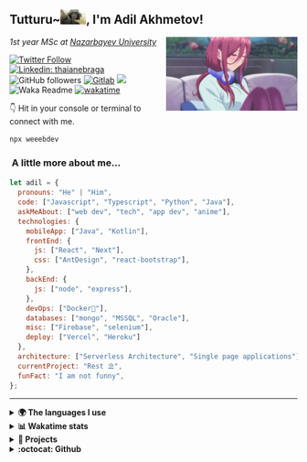 <h2>Tutturu~<img src="img/tuturu.gif" width="45" alt="">, I'm Adil Akhmetov! <img src="img/miku-dance.gif" width="50" alt=""></h2>
<img align='right' src="img/miku.gif" width="230" alt="">
<p><em>1st year MSc at <a href="https://nu.edu.kz/">Nazarbayev University</a>
<a href="https://sdu.edu.kz/"><img src="img/sdu-ahegao.svg" align="right" width="100" alt=""></a>
</em></p>

[![Twitter Follow](https://img.shields.io/twitter/follow/weeebdev?label=Follow)](https://twitter.com/intent/follow?screen_name=weeebdev)
[![Linkedin: thaianebraga](https://img.shields.io/badge/-adildev-blue?style=flat-square&logo=Linkedin&logoColor=white&link=https://www.linkedin.com/in/adildev/)](https://www.linkedin.com/in/adildev/)
![GitHub followers](https://img.shields.io/github/followers/weeebdev?label=Follow&style=flat-square)
[![Gitlab](https://img.shields.io/badge/Gitlab-weeebdev-orange?style=flat-square&logo=gitlab)](https://gitlab.com/weeebdev)
![](https://visitor-badge.glitch.me/badge?page_id=weeebdev.weeebdev)
![Waka Readme](https://github.com/weeebdev/weeebdev/workflows/Waka%20Readme/badge.svg)
[![wakatime](https://wakatime.com/badge/user/1fb6390f-222e-4088-8de8-840ef1443858.svg)](https://wakatime.com/@1fb6390f-222e-4088-8de8-840ef1443858)
<!-- [![Leetcode badge](https://leetcode-badge.chyroc.cn/?name=user3449f)](https://leetcode.com/user3449f/) -->

👇 Hit in your console or terminal to connect with me.

```bash
npx weeebdev
```

### <img src="https://media.giphy.com/media/VgCDAzcKvsR6OM0uWg/giphy.gif" width="50" alt=""> A little more about me...

```javascript
let adil = {
  pronouns: "He" | "Him",
  code: ["Javascript", "Typescript", "Python", "Java"],
  askMeAbout: ["web dev", "tech", "app dev", "anime"],
  technologies: {
    mobileApp: ["Java", "Kotlin"],
    frontEnd: {
      js: ["React", "Next"],
      css: ["AntDesign", "react-bootstrap"],
    },
    backEnd: {
      js: ["node", "express"],
    },
    devOps: ["Docker🐳"],
    databases: ["mongo", "MSSQL", "Oracle"],
    misc: ["Firebase", "selenium"],
    deploy: ["Vercel", "Heroku"]
  },
  architecture: ["Serverless Architecture", "Single page applications"],
  currentProject: "Rest ⛱",
  funFact: "I am not funny",
};
```

---

<details>
  <summary><b>🌍 The languages I use</b></summary>
  <hr>
  
  
| ⏰ Past month | ⌛️ Past Year |
|---|---|
| <a href="https://wakatime.com/@adildev"><img src="https://wakatime.com/share/@adilDev/4ebe423a-b427-4031-b073-d221b9528df7.svg" height="300px"></a> | <a href="https://wakatime.com/@adildev"><img src="https://wakatime.com/share/@adilDev/1b4a30f1-9a7f-47fe-b8d2-0fc90f37fcd3.svg" height="300px"></a> |
</details>

<details>
<summary><b>📊 Wakatime stats</b><br></summary>
<div>
<hr/>

<!--START_SECTION:waka-->
![Code Time](http://img.shields.io/badge/Code%20Time-2%2C798%20hrs%2018%20mins-blue)

![Profile Views](http://img.shields.io/badge/Profile%20Views-1-blue)

![Lines of code](https://img.shields.io/badge/From%20Hello%20World%20I%27ve%20Written-2%20Million%20lines%20of%20code-blue)

**🐱 My GitHub Data** 

> 🏆 588 Contributions in the Year 2022
 > 
> 📦 290.9 kB Used in GitHub's Storage 
 > 
> 💼 Opted to Hire
 > 
> 📜 49 Public Repositories 
 > 
> 🔑 12 Private Repositories  
 > 
**I'm a Night 🦉** 

```text
🌞 Morning    21 commits     █░░░░░░░░░░░░░░░░░░░░░░░░   4.73% 
🌆 Daytime    164 commits    █████████░░░░░░░░░░░░░░░░   36.94% 
🌃 Evening    247 commits    ██████████████░░░░░░░░░░░   55.63% 
🌙 Night      12 commits     ░░░░░░░░░░░░░░░░░░░░░░░░░   2.7%

```
📅 **I'm Most Productive on Monday** 

```text
Monday       128 commits    ███████░░░░░░░░░░░░░░░░░░   28.83% 
Tuesday      97 commits     █████░░░░░░░░░░░░░░░░░░░░   21.85% 
Wednesday    33 commits     █░░░░░░░░░░░░░░░░░░░░░░░░   7.43% 
Thursday     88 commits     █████░░░░░░░░░░░░░░░░░░░░   19.82% 
Friday       33 commits     █░░░░░░░░░░░░░░░░░░░░░░░░   7.43% 
Saturday     15 commits     ░░░░░░░░░░░░░░░░░░░░░░░░░   3.38% 
Sunday       50 commits     ██░░░░░░░░░░░░░░░░░░░░░░░   11.26%

```


📊 **This Week I Spent My Time On** 

```text
⌚︎ Time Zone: Asia/Almaty

💬 Programming Languages: 
Other                    8 hrs 3 mins        ██████████░░░░░░░░░░░░░░░   41.23% 
Java                     6 hrs 26 mins       ████████░░░░░░░░░░░░░░░░░   32.99% 
TypeScript               3 hrs 7 mins        ████░░░░░░░░░░░░░░░░░░░░░   15.97% 
Go                       1 hr 14 mins        █░░░░░░░░░░░░░░░░░░░░░░░░   6.39% 
YAML                     26 mins             ░░░░░░░░░░░░░░░░░░░░░░░░░   2.29%

🔥 Editors: 
VS Code                  12 hrs 15 mins      ███████████████░░░░░░░░░░   62.69% 
Histre                   6 hrs 22 mins       ████████░░░░░░░░░░░░░░░░░   32.6% 
Fish                     55 mins             █░░░░░░░░░░░░░░░░░░░░░░░░   4.7%

🐱‍💻 Projects: 
SPLAT Project            7 hrs 18 mins       █████████░░░░░░░░░░░░░░░░   37.44% 
Browsing                 6 hrs 22 mins       ████████░░░░░░░░░░░░░░░░░   32.6% 
dar-dms-utils            2 hrs 35 mins       ███░░░░░░░░░░░░░░░░░░░░░░   13.26% 
griffon-projector        1 hr 36 mins        ██░░░░░░░░░░░░░░░░░░░░░░░   8.26% 
Terminal                 55 mins             █░░░░░░░░░░░░░░░░░░░░░░░░   4.7%

💻 Operating System: 
Mac                      13 hrs 10 mins      ████████████████░░░░░░░░░   67.4% 
Unknown OS               6 hrs 22 mins       ████████░░░░░░░░░░░░░░░░░   32.6%

```

**I Mostly Code in JavaScript** 

```text
JavaScript               12 repos            ████░░░░░░░░░░░░░░░░░░░░░   17.65% 
Jupyter Notebook         12 repos            ████░░░░░░░░░░░░░░░░░░░░░   17.65% 
Go                       12 repos            ████░░░░░░░░░░░░░░░░░░░░░   17.65% 
HTML                     7 repos             ██░░░░░░░░░░░░░░░░░░░░░░░   10.29% 
Java                     6 repos             ██░░░░░░░░░░░░░░░░░░░░░░░   8.82%

```


**Timeline**

![Chart not found](https://raw.githubusercontent.com/weeebdev/weeebdev/master/charts/bar_graph.png) 


 Last Updated on 04/11/2022 01:31:37 UTC
<!--END_SECTION:waka-->
</div>
</details>

<details>
<summary><b>🧾 Projects</b></summary>
<hr>

|Project|Status|
|---|---|
|[![ReadMe Card](https://github-readme-stats.vercel.app/api/pin/?username=weeebdev&repo=waifu.pics&theme=dracula)](https://github.com/weeebdev/waifu.pics)|[![time tracker](https://wakatime.com/badge/github/weeebdev/waifu.pics.svg)](https://wakatime.com/badge/github/weeebdev/waifu.pics)|
|[![ReadMe Card](https://github-readme-stats.vercel.app/api/pin/?username=mentor-ship&repo=mentorship&theme=dracula)](https://github.com/Mentor-ship/Mentorship)|[![time tracker](https://wakatime.com/badge/github/Mentor-ship/Mentorship.svg)](https://wakatime.com/badge/github/Mentor-ship/Mentorship)|
|[![ReadMe Card](https://github-readme-stats.vercel.app/api/pin/?username=masters-and-Abu&repo=tolqyn&theme=dracula)](https://github.com/Masters-and-Abu/Tolqyn)|[![time tracker](https://wakatime.com/badge/github/Masters-and-Abu/Tolqyn.svg)](https://wakatime.com/badge/github/Masters-and-Abu/Tolqyn)|
|[![ReadMe Card](https://github-readme-stats.vercel.app/api/pin/?username=dracula&repo=unigram&theme=dracula)](https://github.com/dracula/unigram)||

</details>

<details>
  <summary><b>:octocat: Github</b></summary>
  <hr>
  <a href="https://sourcekarma.vercel.app/weeebdev"><img src="https://sourcekarma-og.vercel.app/api/weeebdev/github" alt="" align="left"/></a>
  <img src="https://github-readme-stats.vercel.app/api?username=weeebdev&show_icons=true&theme=dracula&hide_title=true&hide_rank=true&count_private=true" align="right"/>
</details>
<div align="center">
  <kbd>
    <img src="https://waifu.now.sh/sfw/hug" alt="">
  </kbd>
</div>
